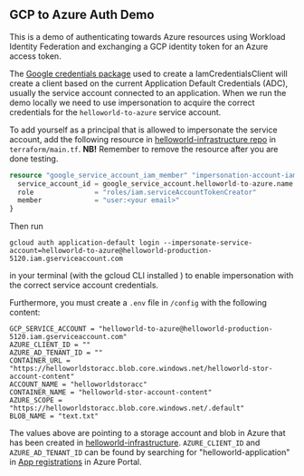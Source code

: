 ## GCP to Azure Auth Demo
This is a demo of authenticating towards Azure resources using Workload Identity Federation and exchanging a GCP
identity token for an Azure access token. 

The [Google credentials package](https://pkg.go.dev/cloud.google.com/go/iam/credentials/apiv1) used to create a IamCredentialsClient will create a client based 
on the current Application Default Credentials (ADC), usually the service account connected to an application.
When we run the demo locally we need to use impersonation to acquire the correct credentials for the `helloworld-to-azure` service account.

To add yourself as a principal that is allowed to impersonate the service account, add the following resource in
[helloworld-infrastructure repo](https://github.com/coopnorge/helloworld-infrastructure/blob/main/terraform/main.tf)
in `terraform/main.tf`.
**NB!** Remember to remove the resource after you are done testing.

```terraform
resource "google_service_account_iam_member" "impersonation-account-iam" {
  service_account_id = google_service_account.helloworld-to-azure.name
  role               = "roles/iam.serviceAccountTokenCreator"
  member             = "user:<your email>"
}
```

Then run
```shell
gcloud auth application-default login --impersonate-service-account=helloworld-to-azure@helloworld-production-5120.iam.gserviceaccount.com
``` 
in your terminal (with the gcloud CLI installed ) to enable impersonation with the correct service account credentials.


Furthermore, you must create a `.env` file in `/config` with the following content:

```
GCP_SERVICE_ACCOUNT = "helloworld-to-azure@helloworld-production-5120.iam.gserviceaccount.com"
AZURE_CLIENT_ID = ""
AZURE_AD_TENANT_ID = ""
CONTAINER_URL = "https://helloworldstoracc.blob.core.windows.net/helloworld-stor-account-content"
ACCOUNT_NAME = "helloworldstoracc"
CONTAINER_NAME = "helloworld-stor-account-content"
AZURE_SCOPE = "https://helloworldstoracc.blob.core.windows.net/.default"
BLOB_NAME = "text.txt"
```

The values above are pointing to a storage account and blob in Azure that has been created in
[helloworld-infrastructure](https://github.com/coopnorge/helloworld-infrastructure).
`AZURE_CLIENT_ID` and `AZURE_AD_TENANT_ID` can be
found by searching for "helloworld-application" in
[App registrations](https://portal.azure.com/#view/Microsoft_AAD_RegisteredApps/ApplicationsListBlade) in Azure Portal.
